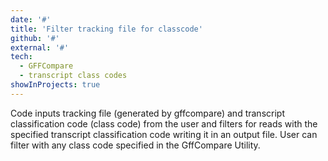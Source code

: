 ```yaml
---
date: '#'
title: 'Filter tracking file for classcode'
github: '#'
external: '#'
tech:
  - GFFCompare
  - transcript class codes
showInProjects: true
---
```


Code inputs tracking file (generated by gffcompare) and transcript classification code (class code) from the user and filters for reads with the specified transcript classification code writing it in an output file. User can filter with any class code specified in the GffCompare Utility.

